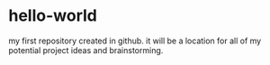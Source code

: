 # hello-world
my first repository created in github. it will be a location for all of my potential project ideas and brainstorming.
